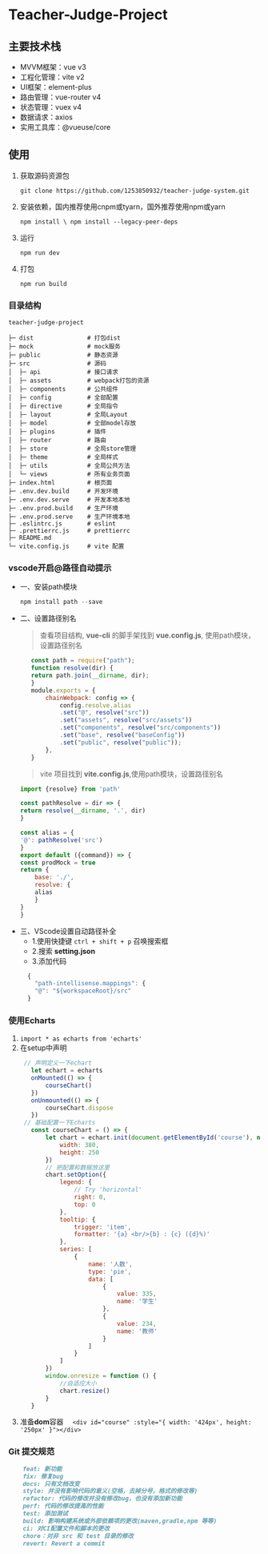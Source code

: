 # Teacher-Judge-Project
## 主要技术栈

- MVVM框架：vue v3
- 工程化管理：vite v2
- UI框架：element-plus
- 路由管理：vue-router v4
- 状态管理：vuex v4
- 数据请求：axios
- 实用工具库：@vueuse/core



## 使用

1. 获取源码资源包

   ```
   git clone https://github.com/1253850932/teacher-judge-system.git
   ```


2. 安装依赖，国内推荐使用cnpm或tyarn，国外推荐使用npm或yarn

   ```
   npm install \ npm install --legacy-peer-deps
   ```

   

3. 运行

   ```
   npm run dev 
   ```

   

4. 打包

   ```
   npm run build
   ```
   
### 目录结构
```
teacher-judge-project
      
├─ dist               # 打包dist
├─ mock               # mock服务
├─ public             # 静态资源
├─ src                # 源码
│  ├─ api             # 接口请求
│  ├─ assets          # webpack打包的资源
│  ├─ components      # 公共组件
│  ├─ config          # 全部配置
│  ├─ directive       # 全局指令
│  ├─ layout          # 全局Layout
│  ├─ model           # 全部model存放
│  ├─ plugins         # 插件
│  ├─ router          # 路由
│  ├─ store           # 全局store管理
│  ├─ theme           # 全局样式
│  ├─ utils           # 全局公共方法
│  └─ views           # 所有业务页面
├─ index.html	      # 根页面
├─ .env.dev.build     # 开发环境
├─ .env.dev.serve     # 开发本地本地
├─ .env.prod.build    # 生产环境
├─ .env.prod.serve    # 生产环境本地
├─ .eslintrc.js       # eslint
├─ .prettierrc.js     # prettierrc
├─ README.md    
└─ vite.config.js     # vite 配置
```



### vscode开启@路径自动提示
- 一、安装path模块
     ```js  
	 npm install path --save
- 二、设置路径别名
     > 查看项目结构, **vue-cli** 的脚手架找到 **vue.config.js**, 使用path模块，设置路径别名
	 ```js
	    const path = require("path");
		function resolve(dir) {
		return path.join(__dirname, dir);
		} 
		module.exports = {
			chainWebpack: config => {
				config.resolve.alias
				.set("@", resolve("src"))
				.set("assets", resolve("src/assets"))
				.set("components", resolve("src/components"))
				.set("base", resolve("baseConfig"))
				.set("public", resolve("public"));
			},
		}
	```	
	> vite 项目找到 **vite.config.js**,使用path模块，设置路径别名
	```js
	import {resolve} from 'path'

	const pathResolve = dir => {
	return resolve(__dirname, '.', dir)
	}

	const alias = {
	'@': pathResolve('src')
	}
	export default ({command}) => {
	const prodMock = true
	return {
		base: './',
		resolve: {
		alias
		}
	}
	}
- 三、VScode设置自动路径补全
     * 1.使用快捷键  `ctrl + shift + p` 召唤搜索框
     * 2.搜索 **setting.json**
     * 3.添加代码
    ```js
	  {
		"path-intellisense.mappings": {
		"@": "${workspaceRoot}/src"
	  }
	```

### 使用Echarts
 1. `import * as echarts from 'echarts'`
 2. 在setup中声明
 	 ```js
	  // 声明定义一下echart
        let echart = echarts
		onMounted(() => {
            courseChart()   
        })
		onUnmounted(() => {
            courseChart.dispose
        })
	  // 基础配置一下Echarts
	    const courseChart = () => {
            let chart = echart.init(document.getElementById('course'), null, {
                width: 380,
                height: 250
            })
            // 把配置和数据放这里
            chart.setOption({
                legend: {
                    // Try 'horizontal'
                    right: 0,
                    top: 0
                },
                tooltip: {
                    trigger: 'item',
                    formatter: '{a} <br/>{b} : {c} ({d}%)'
                },
                series: [
                    {
                        name: '人数',
                        type: 'pie',
                        data: [
                            {
                                value: 335,
                                name: '学生'
                            },
                            {
                                value: 234,
                                name: '教师'
                            }
                        ]
                    }
                ]
            })
            window.onresize = function () {
                //自适应大小
                chart.resize()
            }
        }
	```	
3. 准备**dom**容器 `  <div id="course" :style="{ width: '424px', height: '250px' }"></div>`

### Git 提交规范
```markdown
	feat: 新功能
	fix: 修复bug
	docs: 只有文档改变
	style: 并没有影响代码的意义(空格，去掉分号，格式的修改等)
	refactor: 代码的修改并没有修改bug，也没有添加新功能
	perf: 代码的修改提高的性能
	test: 添加测试
	build: 影响构建系统或外部依赖项的更改(maven,gradle,npm 等等)
	ci: 对CI配置文件和脚本的更改
	chore：对非 src 和 test 目录的修改
	revert: Revert a commit
```